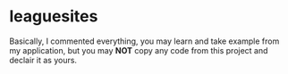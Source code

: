 # leaguesites
Basically, I commented everything, you may learn and take example from my application, but you may **NOT** copy any code from this project and declair it as yours.
